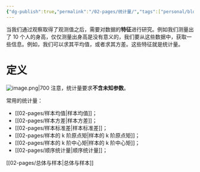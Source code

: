 ```yaml
---
{"dg-publish":true,"permalink":"/02-pages/统计量/","tags":["personal/blog","概率论"]}
---
```


当我们通过观察取得了观测值之后，需要对数据的**特征**进行研究。例如我们测量出了 10 个人的身高，仅仅测量出身高是没有意义的，我们要从这些数据中，获取一些信息。例如，我们可以求其平均值，或者求其方差。这些特征就是统计量。
# 定义
![image.png|700](https://yelanyanyu-img-bed.oss-cn-hangzhou.aliyuncs.com/img/blog/2024/06/20240621154104.png)
注意，统计量要求**不含未知参数**。

常用的统计量：
- [[02-pages/样本均值\|样本均值]]；
- [[02-pages/样本方差\|样本方差]]；
- [[02-pages/样本标准差\|样本标准差]]；
- [[02-pages/样本的 k 阶原点矩\|样本的 k 阶原点矩]]；
- [[02-pages/样本的 k 阶中心矩\|样本的 k 阶中心矩]]；
- [[02-pages/顺序统计量\|顺序统计量]]； 



[[02-pages/总体与样本\|总体与样本]]
